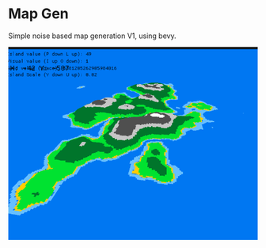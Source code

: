 # Map Gen

Simple noise based map generation V1, using bevy. 

<img src="image.png" width="100%" height="58.1%">
